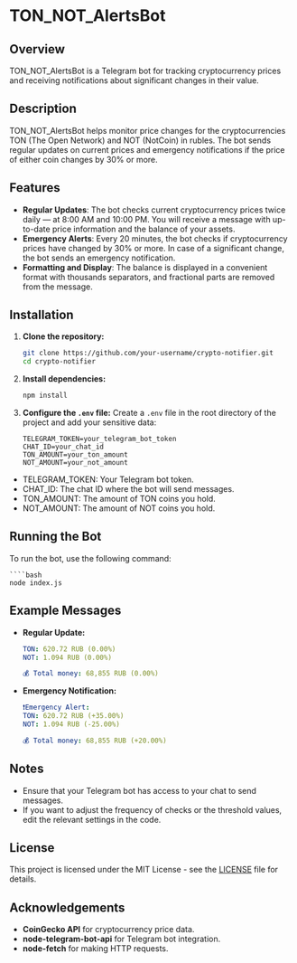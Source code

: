 # TON_NOT_AlertsBot

## Overview

TON_NOT_AlertsBot is a Telegram bot for tracking cryptocurrency prices and receiving notifications about significant changes in their value.

## Description

TON_NOT_AlertsBot helps monitor price changes for the cryptocurrencies TON (The Open Network) and NOT (NotCoin) in rubles. The bot sends regular updates on current prices and emergency notifications if the price of either coin changes by 30% or more.

## Features

-   **Regular Updates**: The bot checks current cryptocurrency prices twice daily — at 8:00 AM and 10:00 PM. You will receive a message with up-to-date price information and the balance of your assets.
-   **Emergency Alerts**: Every 20 minutes, the bot checks if cryptocurrency prices have changed by 30% or more. In case of a significant change, the bot sends an emergency notification.
-   **Formatting and Display**: The balance is displayed in a convenient format with thousands separators, and fractional parts are removed from the message.

## Installation

1. **Clone the repository:**

    ```bash
    git clone https://github.com/your-username/crypto-notifier.git
    cd crypto-notifier

    ```

2. **Install dependencies:**

    ```bash
    npm install

    ```

3. **Configure the `.env` file:**
   Create a `.env` file in the root directory of the project and add your sensitive data:
    ```env
    TELEGRAM_TOKEN=your_telegram_bot_token
    CHAT_ID=your_chat_id
    TON_AMOUNT=your_ton_amount
    NOT_AMOUNT=your_not_amount
    ```

-   TELEGRAM_TOKEN: Your Telegram bot token.
-   CHAT_ID: The chat ID where the bot will send messages.
-   TON_AMOUNT: The amount of TON coins you hold.
-   NOT_AMOUNT: The amount of NOT coins you hold.

## Running the Bot

To run the bot, use the following command:

    ````bash
    node index.js

## Example Messages

-   **Regular Update:**

    ```yaml
    TON: 620.72 RUB (0.00%)
    NOT: 1.094 RUB (0.00%)

    💰 Total money: 68,855 RUB (0.00%)
    ```

-   **Emergency Notification:**

    ```yaml
    ❗️Emergency Alert:
    TON: 620.72 RUB (+35.00%)
    NOT: 1.094 RUB (-25.00%)

    💰 Total money: 68,855 RUB (+20.00%)
    ```

## Notes

-   Ensure that your Telegram bot has access to your chat to send messages.
-   If you want to adjust the frequency of checks or the threshold values, edit the relevant settings in the code.

## License

This project is licensed under the MIT License - see the [LICENSE](LICENSE) file for details.

## Acknowledgements

-   **CoinGecko API** for cryptocurrency price data.
-   **node-telegram-bot-api** for Telegram bot integration.
-   **node-fetch** for making HTTP requests.
